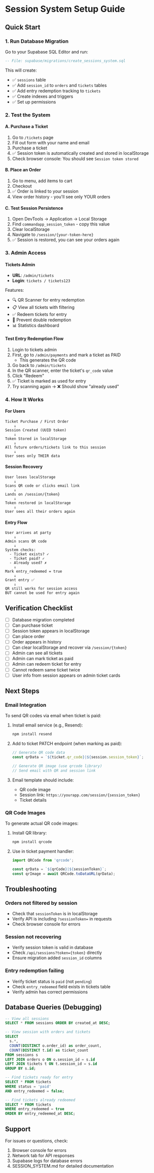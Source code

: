 # Session System Setup Guide

## Quick Start

### 1. Run Database Migration

Go to your Supabase SQL Editor and run:
```sql
-- File: supabase/migrations/create_sessions_system.sql
```

This will create:
- ✅ `sessions` table
- ✅ Add `session_id` to `orders` and `tickets` tables
- ✅ Add entry redemption tracking to `tickets`
- ✅ Create indexes and triggers
- ✅ Set up permissions

### 2. Test the System

#### A. Purchase a Ticket
1. Go to `/tickets` page
2. Fill out form with your name and email
3. Purchase a ticket
4. ✅ Session token is automatically created and stored in localStorage
5. Check browser console: You should see `Session token stored`

#### B. Place an Order
1. Go to menu, add items to cart
2. Checkout
3. ✅ Order is linked to your session
4. View order history - you'll see only YOUR orders

#### C. Test Session Persistence
1. Open DevTools → Application → Local Storage
2. Find `commandapp_session_token` - copy this value
3. Clear localStorage
4. Navigate to `/session/{your-token-here}`
5. ✅ Session is restored, you can see your orders again

### 3. Admin Access

#### Tickets Admin
- **URL**: `/admin/tickets`
- **Login**: `tickets / tickets123`

Features:
- 🔍 QR Scanner for entry redemption
- 📋 View all tickets with filtering
- ✅ Redeem tickets for entry
- 🚫 Prevent double redemption
- 📊 Statistics dashboard

#### Test Entry Redemption Flow
1. Login to tickets admin
2. First, go to `/admin/payments` and mark a ticket as PAID
   - This generates the QR code
3. Go back to `/admin/tickets`
4. In the QR scanner, enter the ticket's `qr_code` value
5. Click "Redeem"
6. ✅ Ticket is marked as used for entry
7. Try scanning again → ❌ Should show "already used"

### 4. How It Works

#### For Users
```
Ticket Purchase / First Order
    ↓
Session Created (UUID token)
    ↓
Token Stored in localStorage
    ↓
All future orders/tickets link to this session
    ↓
User sees only THEIR data
```

#### Session Recovery
```
User loses localStorage
    ↓
Scans QR code or clicks email link
    ↓
Lands on /session/{token}
    ↓
Token restored in localStorage
    ↓
User sees all their orders again
```

#### Entry Flow
```
User arrives at party
    ↓
Admin scans QR code
    ↓
System checks:
  - Ticket exists? ✓
  - Ticket paid? ✓
  - Already used? ✗
    ↓
Mark entry_redeemed = true
    ↓
Grant entry ✅
    ↓
QR still works for session access
BUT cannot be used for entry again
```

## Verification Checklist

- [ ] Database migration completed
- [ ] Can purchase ticket
- [ ] Session token appears in localStorage
- [ ] Can place order
- [ ] Order appears in history
- [ ] Can clear localStorage and recover via `/session/{token}`
- [ ] Admin can see all tickets
- [ ] Admin can mark ticket as paid
- [ ] Admin can redeem ticket for entry
- [ ] Cannot redeem same ticket twice
- [ ] User info from session appears on admin ticket cards

## Next Steps

### Email Integration
To send QR codes via email when ticket is paid:

1. Install email service (e.g., Resend):
   ```bash
   npm install resend
   ```

2. Add to ticket PATCH endpoint (when marking as paid):
   ```typescript
   // Generate QR code data
   const qrData = `${ticket.qr_code}|${session.session_token}`;
   
   // Generate QR image (use qrcode library)
   // Send email with QR and session link
   ```

3. Email template should include:
   - QR code image
   - Session link: `https://yourapp.com/session/{session_token}`
   - Ticket details

### QR Code Images
To generate actual QR code images:

1. Install QR library:
   ```bash
   npm install qrcode
   ```

2. Use in ticket payment handler:
   ```typescript
   import QRCode from 'qrcode';
   
   const qrData = `${qrCode}|${sessionToken}`;
   const qrImage = await QRCode.toDataURL(qrData);
   ```

## Troubleshooting

### Orders not filtered by session
- Check that `sessionToken` is in localStorage
- Verify API is including `?sessionToken=` in requests
- Check browser console for errors

### Session not recovering
- Verify session token is valid in database
- Check `/api/sessions?token={token}` directly
- Ensure migration added `session_id` columns

### Entry redemption failing
- Verify ticket status is `paid` (not `pending`)
- Check `entry_redeemed` field exists in tickets table
- Verify admin has correct permissions

## Database Queries (Debugging)

```sql
-- View all sessions
SELECT * FROM sessions ORDER BY created_at DESC;

-- View session with orders and tickets
SELECT 
  s.*,
  COUNT(DISTINCT o.order_id) as order_count,
  COUNT(DISTINCT t.id) as ticket_count
FROM sessions s
LEFT JOIN orders o ON o.session_id = s.id
LEFT JOIN tickets t ON t.session_id = s.id
GROUP BY s.id;

-- Find tickets ready for entry
SELECT * FROM tickets 
WHERE status = 'paid' 
AND entry_redeemed = false;

-- Find tickets already redeemed
SELECT * FROM tickets 
WHERE entry_redeemed = true
ORDER BY entry_redeemed_at DESC;
```

## Support

For issues or questions, check:
1. Browser console for errors
2. Network tab for API responses
3. Supabase logs for database errors
4. SESSION_SYSTEM.md for detailed documentation
